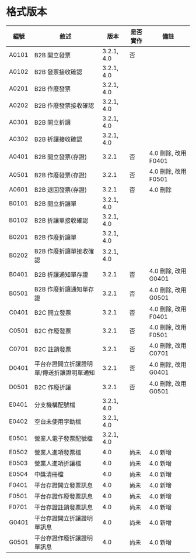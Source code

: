 

# 格式版本

| 編號     | 敘述                | 版本       | 是否實作 | 備註 |
|----------|---------------------|------------|----------|----------|
| A0101    | B2B 開立發票        | 3.2.1, 4.0 | 否 | |
| A0102    | B2B 發票接收確認    | 3.2.1, 4.0       | | |
| A0201    | B2B 作廢發票        | 3.2.1, 4.0       | | |
| A0202    | B2B 作廢發票接收確認 | 3.2.1, 4.0       | | |
| A0301    | B2B 開立折讓        | 3.2.1, 4.0       | | |
| A0302    | B2B 折讓接收確認     | 3.2.1, 4.0       | | |
| A0401    | B2B 開立發票(存證)   | 3.2.1      | 否 | 4.0 刪除, 改用 F0401 |
| A0501    | B2B 作廢發票(存證)   | 3.2.1      | 否 | 4.0 刪除, 改用 F0501 |
| A0601    | B2B 退回發票(存證)   | 3.2.1      | 否 | 4.0 刪除 |
| B0101    | B2B 開立折讓單        | 3.2.1, 4.0 | | |
| B0102    | B2B 折讓單接收確認    | 3.2.1, 4.0 | | |
| B0201    | B2B 作廢折讓單        | 3.2.1, 4.0 | | |
| B0202    | B2B 作廢折讓單接收確認 | 3.2.1, 4.0 | | |
| B0401    | B2B 折讓通知單存證     | 3.2.1     | 否 | 4.0 刪除, 改用 G0401 |
| B0501    | B2B 作廢折讓通知單存證 | 3.2.1     | 否 | 4.0 刪除, 改用 G0501 |
| C0401    | B2C 開立發票        | 3.2.1       | 否 | 4.0 刪除, 改用 F0401 |
| C0501    | B2C 作廢發票        | 3.2.1       | 否 | 4.0 刪除, 改用 F0501 |
| C0701    | B2C 註銷發票        | 3.2.1       | 否 | 4.0 刪除, 改用 C0701 |
| D0401    | 平台存證開立折讓證明單/傳送折讓證明單通知 | 3.2.1 | 否 | 4.0 刪除, 改用 G0401 |
| D0501    | B2C 作廢折讓        | 3.2.1       | 否 | 4.0 刪除, 改用 G0501 |
| E0401    | 分支機構配號檔      | 3.2.1, 4.0   | | |
| E0402    | 空白未使用字軌檔     | 3.2.1, 4.0  | | |
| E0501    | 營業人電子發票配號檔 | 3.2.1, 4.0  | | |
| E0502    | 營業人進項發票檔 | 4.0 | 尚未 | 4.0 新增 |
| E0503    | 營業人進項折讓檔 | 4.0 | 尚未 | 4.0 新增 |
| E0504    | 中獎清冊檔      | 4.0 | 尚未 | 4.0 新增 |
| F0401    | 平台存證開立發票訊息 | 4.0 | 尚未 | 4.0 新增 |
| F0501    | 平台存證作廢發票訊息 | 4.0 | 尚未 | 4.0 新增 |
| F0701    | 平台存證註銷發票訊息 | 4.0 | 尚未 | 4.0 新增 |
| G0401    | 平台存證開立折讓證明單訊息 | 4.0 | 尚未 | 4.0 新增 |
| G0501    | 平台存證作廢折讓證明單訊息 | 4.0 | 尚未 | 4.0 新增 |
